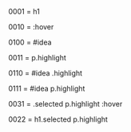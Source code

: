 0001 = h1

0010 = :hover

0100 = #idea

0011 = p.highlight

0110 = #idea .highlight

0111 = #idea p.highlight

0031 = .selected p.highlight :hover

0022 = h1.selected p.highlight
